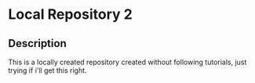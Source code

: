 # Local Repository 2

## Description

This is a locally created repository created without following tutorials, just trying if i'll get this right.